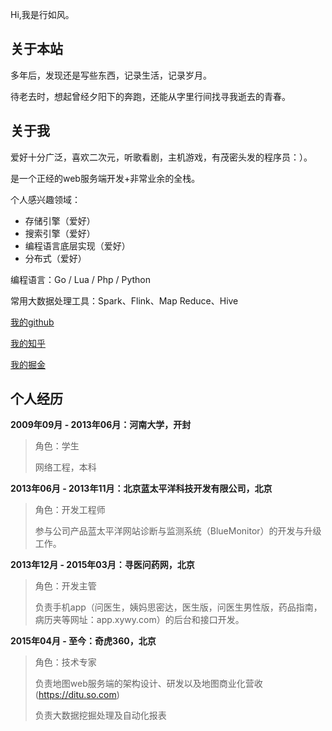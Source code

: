 
Hi,我是行如风。

## 关于本站

多年后，发现还是写些东西，记录生活，记录岁月。

待老去时，想起曾经夕阳下的奔跑，还能从字里行间找寻我逝去的青春。




## 关于我

爱好十分广泛，喜欢二次元，听歌看剧，主机游戏，有茂密头发的程序员：）。

是一个正经的web服务端开发+非常业余的全栈。


个人感兴趣领域：

* 存储引擎（爱好）
* 搜索引擎（爱好）
* 编程语言底层实现（爱好）
* 分布式（爱好）

编程语言：Go / Lua / Php / Python

常用大数据处理工具：Spark、Flink、Map Reduce、Hive

[我的github](https://github.com/TheFutureIsOurs)

[我的知乎](https://www.zhihu.com/people/xingrufeng)

[我的掘金](https://juejin.cn/user/3350967174039768)


## 个人经历

**2009年09月 - 2013年06月：河南大学，开封**

> 角色：学生
> 
> 网络工程，本科

**2013年06月 - 2013年11月：北京蓝太平洋科技开发有限公司，北京**

> 角色：开发工程师
> 
> 参与公司产品蓝太平洋网站诊断与监测系统（BlueMonitor）的开发与升级工作。

**2013年12月 - 2015年03月：寻医问药网，北京**

> 角色：开发主管
> 
> 负责手机app（问医生，姨妈思密达，医生版，问医生男性版，药品指南，病历夹等网址：app.xywy.com）的后台和接口开发。

**2015年04月 - 至今：奇虎360，北京**

> 角色：技术专家
> 
> 负责地图web服务端的架构设计、研发以及地图商业化营收(https://ditu.so.com)
> 
> 负责大数据挖掘处理及自动化报表






